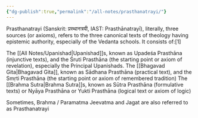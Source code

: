 ```yaml
---
{"dg-publish":true,"permalink":"/all-notes/prasthanatrayi/"}
---
```



Prasthanatrayi (Sanskrit: प्रस्थानत्रयी, IAST: Prasthānatrayī), literally, three sources (or axioms), refers to the three canonical texts of theology having epistemic authority, especially of the Vedanta schools. It consists of:[1]

The [[All Notes/Upanishad\|Upanishad]]s, known as Upadeśa Prasthāna (injunctive texts), and the Śruti Prasthāna (the starting point or axiom of revelation), especially the Principal Upanishads.
The [[Bhagavad Gita\|Bhagavad Gita]], known as Sādhana Prasthāna (practical text), and the Smṛti Prasthāna (the starting point or axiom of remembered tradition)
The [[Brahma Sutra\|Brahma Sutra]]s, known as Sūtra Prasthāna (formulative texts) or Nyāya Prasthāna or Yukti Prasthāna (logical text or axiom of logic)

Sometimes, 
Brahma / Paramatma
Jeevatma and 
Jagat 
are also referred to as Prasthanatrayi